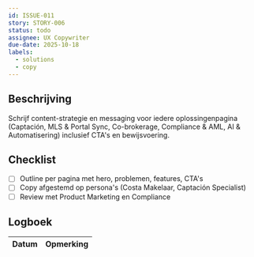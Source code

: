 ```yaml
---
id: ISSUE-011
story: STORY-006
status: todo
assignee: UX Copywriter
due-date: 2025-10-18
labels:
  - solutions
  - copy
---
```


## Beschrijving
Schrijf content-strategie en messaging voor iedere oplossingenpagina (Captación, MLS & Portal Sync, Co-brokerage, Compliance & AML, AI & Automatisering) inclusief CTA's en bewijsvoering.

## Checklist
- [ ] Outline per pagina met hero, problemen, features, CTA's
- [ ] Copy afgestemd op persona's (Costa Makelaar, Captación Specialist)
- [ ] Review met Product Marketing en Compliance

## Logboek
| Datum | Opmerking |
|-------|-----------|

